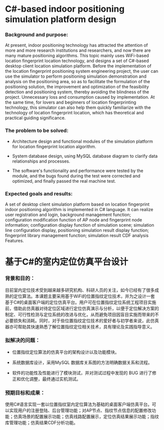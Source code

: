 # C#-based indoor positioning simulation platform design

### Background and purpose:

At present, indoor positioning technology has attracted the attention of more and more research institutions and researchers, and now there are many mature positioning algorithms. This topic mainly uses WiFi-based location fingerprint location technology, and designs a set of C#-based desktop client location simulation platform. Before the implementation of the location fingerprint positioning system engineering project, the user can use the simulator to perform positioning simulation demonstration and analysis on the positioning area, so as to facilitate the formulation of the positioning solution, the improvement and optimization of the feasibility detection and positioning system, thereby avoiding the blindness of the project. Unnecessary loss and consumption caused by implementation. At the same time, for lovers and beginners of location fingerprinting technology, this simulator can also help them quickly familiarize with the technology of location fingerprint location, which has theoretical and practical guiding significance.

### The problem to be solved:

+ Architecture design and functional modules of the simulation platform for location fingerprint location algorithm.

+ System database design, using MySQL database diagram to clarify data relationships and processes.

+ The software's functionality and performance were tested by the module, and the bugs found during the test were corrected and optimized, and finally passed the real machine test.

### Expected goals and results:

A set of desktop client simulation platform based on location fingerprint indoor positioning algorithm is implemented in C# language. It can realize user registration and login, background management function; configuration modification function of AP node and fingerprint node information; configuration display function of simulation scene; simulation line configuration display, positioning simulation result display function; fingerprint library management function; simulation result CDF analysis Features.




# 基于C#的室内定位仿真平台设计

### 背景和目的：

目前室内定位技术受到越来越多研究机构、科研人员的关注，如今已经有了很多成熟的定位算法。本课题主要采用基于WiFi的位置指纹定位技术，并为之设计一套基于C#的桌面客户端的定位仿真平台。用户可在位置指纹定位系统工程项目实施前，借助此仿真器对待定位区域进行定位仿真演示与分析，以便于定位解决方案的制定、可行性检测与定位系统的改进与优化，从而避免项目因盲目实施而带来的不必要损失和消耗。同时，对于些位置指纹定位技术的爱好者与初学者来说，此仿真器亦可帮助其快速熟悉了解位置指纹定位相关技术，具有理论及实践指导意义。

### 拟解决的问题：

+ 位置指纹定位算法的仿真平台的架构设计以及功能模块。

+ 系统数据库设计，采用MySQL 数据库关系图的方法明确数据关系和流程。

+ 软件的功能性及性能进行了模块测试，并对测试过程中发现的 BUG 进行了修正和优化调整，最终通过实机测试。

### 预期目标和成果：

使用C#语言实现一套以位置指纹室内定位算法为基础的桌面客户端仿真平台。可以实现用户的注册登陆、后台管理功能；对AP节点、指纹节点信息的配置修改功能；仿真场景的配置展示功能；仿真线路配置展示，定位仿真结果展示功能；指纹库管理功能；仿真结果CDF分析功能。
